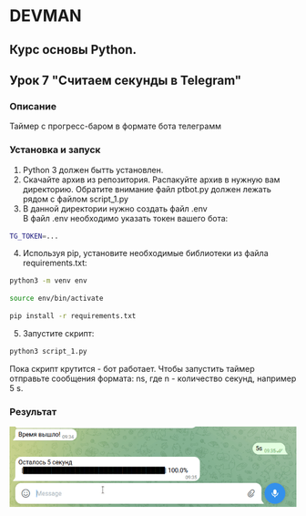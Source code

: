 # DEVMAN
## Курс основы Python.  
## Урок 7 "Считаем секунды в Telegram"
### Описание
Таймер с прогресс-баром в формате бота телеграмм
### Установка и запуск
1. Python 3 должен бытть установлен. 
2. Скачайте архив из репозитория. Распакуйте архив в нужную вам директорию. Обратите внимание файл ptbot.py должен лежать рядом с файлом script_1.py
3. В данной директории нужно создать файл .env  
В файл .env необходимо указать токен вашего бота:
```bash
TG_TOKEN=...
``` 
4. Используя pip, установите необходимые библиотеки из файла requirements.txt:
```bash
python3 -m venv env
```
```bash
source env/bin/activate
```
```bash
pip install -r requirements.txt
```
5. Запустите скрипт:
```bash
python3 script_1.py
```
Пока скрипт крутится - бот работает. Чтобы запустить таймер отправьте сообщения формата: ns, где n - количество секунд, например 5 s.
### Результат
![](https://github.com/BigBadRussian/Timer_Telegramm_Bot/blob/master/timer_tg_bot.gif)
